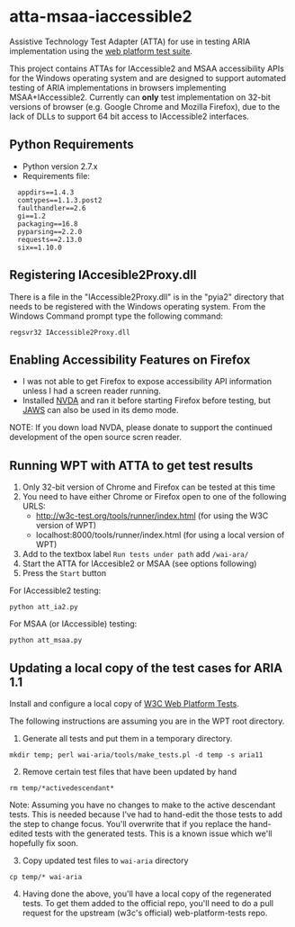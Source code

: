 # atta-msaa-iaccessible2
Assistive Technology Test Adapter (ATTA) for use in testing ARIA implementation using the [web platform test suite](http://w3c-test.org/tools/runner/index.html).

This project contains ATTAs for IAccessible2 and MSAA accessibility APIs for the Windows operating system and are designed to support automated testing of ARIA implementations in browsers implementing MSAA+IAccessible2.   Currently can <strong>only</strong> test implementation on 32-bit versions of browser (e.g. Google Chrome and Mozilla Firefox), due to the lack of DLLs to support 64 bit access to IAccessible2 interfaces.

## Python Requirements

* Python version 2.7.x
* Requirements file:

```
  appdirs==1.4.3
  comtypes==1.1.3.post2
  faulthandler==2.6
  gi==1.2
  packaging==16.8
  pyparsing==2.2.0
  requests==2.13.0
  six==1.10.0
```

## Registering IAccesible2Proxy.dll

There is a file in the "IAccessible2Proxy.dll" is in the "pyia2" directory that needs to be registered with the Windows operating system.
From the Windows Command prompt type the following command:

```
regsvr32 IAccessible2Proxy.dll
```

## Enabling Accessibility Features on Firefox

* I was not able to get Firefox to expose accessibility API information unless I had a screen reader running.
* Installed [NVDA](https://www.nvaccess.org/download/) and ran it before starting Firefox before testing, but [JAWS](https://www.freedomscientific.com/Downloads/JAWS) can also be used in its demo mode.  

NOTE: If you down load NVDA, please donate to support the continued development of the open source scren reader.

## Running WPT with ATTA to get test results

1. Only 32-bit version of Chrome and Firefox can be tested at this time
1. You need to have either Chrome or Firefox open to one of the following URLS:
    * http://w3c-test.org/tools/runner/index.html (for using the W3C version of WPT)
    * localhost:8000/tools/runner/index.html (for using a local version of WPT)
1. Add to the textbox label ```Run tests under path``` add ```/wai-ara/```
1. Start the ATTA for IAccesible2 or MSAA (see options following)
1. Press the ```Start``` button

For IAccessible2 testing:

```
python att_ia2.py
```

For MSAA (or IAccessible) testing:

```
python att_msaa.py
```


## Updating a local copy of the test cases for ARIA 1.1

Install and configure a local copy of [W3C Web Platform Tests](https://github.com/w3c/web-platform-tests).

The following instructions are assuming you are in the WPT root directory.

1. Generate all tests and put them in a temporary directory.

```
mkdir temp; perl wai-aria/tools/make_tests.pl -d temp -s aria11
```   

2. Remove certain test files that have been updated by hand

```
rm temp/*activedescendant*
```

Note: Assuming you have no changes to make to the active descendant tests.
   This is needed because I've had to hand-edit the those tests to add
   the step to change focus. You'll overwrite that if you replace the
   hand-edited tests with the generated tests. This is a known issue
   which we'll hopefully fix soon.

3. Copy updated test files to ```wai-aria``` directory 

```
cp temp/* wai-aria
```

4. Having done the above, you'll have a local copy of the regenerated tests. To get them added to the official repo, you'll need to do a pull request for the upstream (w3c's official) web-platform-tests repo.



